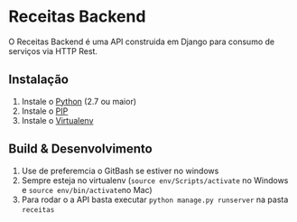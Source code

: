 # Receitas Backend

O Receitas Backend é uma API construida em Django para consumo de serviços via HTTP Rest.

## Instalação

1. Instale o [Python](https://www.python.org/ftp/python/2.7.10/python-2.7.10.msi) (2.7 ou maior)
2. Instale o [PIP](http://pip.readthedocs.org/en/stable/installing/)
3. Instale o [Virtualenv](http://docs.python-guide.org/en/latest/dev/virtualenvs/)

## Build & Desenvolvimento

1. Use de preferemcia o GitBash se estiver no windows
2. Sempre esteja no virtualenv (`source env/Scripts/activate` no Windows e `source env/bin/activate`no Mac)
3. Para rodar o a API basta executar `python manage.py runserver` na pasta `receitas`
